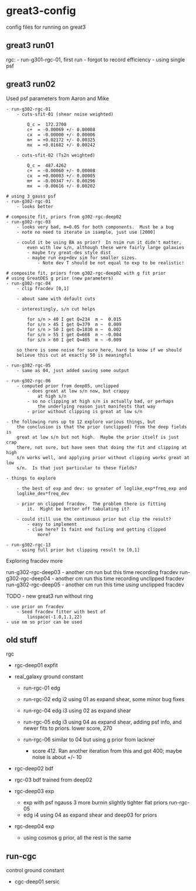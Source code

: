 great3-config
=============

config files for running on great3

great3 run01
------------

rgc:
    - run-g301-rgc-01,  first run
        - forgot to record efficiency
        - using single psf

great3 run02
------------

Used psf parameters from Aaron and Mike

    - run-g302-rgc-01
        - cuts-sfit-01 (shear noise weighted)

            Q_c =  172.2700
            c+  = -0.00069 +/- 0.00008
            cx  = -0.00000 +/- 0.00006
            m+  = +0.02172 +/- 0.00325
            mx  = +0.01682 +/- 0.00242

        - cuts-sfit-02 (Ts2n weighted)

            Q_c =  487.4262
            c+  = -0.00060 +/- 0.00008
            cx  = +0.00003 +/- 0.00005
            m+  = -0.00347 +/- 0.00296
            mx  = -0.00616 +/- 0.00202

    # using 3 gauss psf
    - run-g302-rgc-01
        - looks better

    # composite fit, priors from g302-rgc-deep02
    - run-g302-rgc-03
        - looks very bad, m=0.05 for both components.  Must be a bug
        - note no need to iterate in isample, just use [2000]

        - could it be using BA as prior?  In nsim run it didn't matter,
            even with low s/n, although these were fairly large galaxies
            - maybe try great-des style dist
            - maybe run exp+dev sim for smaller sizes.
                - Note dev T should be not equal to exp to be realistic!

    # composite fit, priors from g302-rgc-deep02 with g fit prior
    # using GreatDES g prior (new parameters)
    - run-g302-rgc-04
        - clip fracdev [0,1]

        - about same with default cuts

        - interestingly, s/n cut helps

            for s/n > 40 I get Q=234  m ~  0.015
            for s/n > 45 I get Q=379  m ~  0.009
            for s/n > 50 I get Q=1030 m ~  0.002
            for s/n > 55 I get Q=668  m ~ -0.004
            for s/n > 60 I get Q=405  m ~ -0.009

        so there is some noise for sure here, hard to know if we should
        believe this cut at exactly 50 is meaningful

    - run-g302-rgc-05
        - same as 04, just added saving some output

    - run-g302-rgc-06
        - computed prior from deep05, unclipped
            - does great at low s/n now, but crappy
                at high s/n
            - so no clipping at high s/n is actually bad, or perhaps
                the underlying reason just manifests that way
            - prior without clipping is great at low s/n

    - the following runs up to 12 explore various things, but
        the conclusion is that the prior (unclipped) from the deep fields is
        great at low s/n but not high.  Maybe the prior itself is just crap
        there, not sure, but have seen that doing the fit and clipping at high
        s/n works well, and applying prior without clipping works great at low
        s/n.  Is that just particular to these fields?

    - things to explore

        - the best of exp and dev: so greater of loglike_exp*freq_exp and
        loglike_dev*freq_dev

        - prior on clipped fracdev.  The problem there is fitting
            it.  Might be better off tabulating it?

        - could still use the continuous prior but clip the result?
            - easy to implement
            - clue here? Is faint end failing and getting clipped
                more?

    - run-g302-rgc-13
        - using full prior but clipping result to [0,1]

Exploring fracdev more

run-g302-rgc-deep03
    - another cm run but this time recording fracdev
run-g302-rgc-deep04
    - another cm run this time recording unclipped fracdev
run-g302-rgc-deep05
    - another cm run this time *using* unclipped fracdev



TODO
    - new great3 run without ring

    - use prior on fracdev
        - Seed fracdev fitter with best of
            linspace(-1.0,1.1,22)
    - use nm so prior can be used

old stuff
---------
rgc

- rgc-deep01 expfit
- real\_galaxy ground constant
    - run-rgc-01 edg
    - run-rgc-02 edg i2 using 01 as expand shear, some minor bug fixes
    - run-rgc-04 edg i3 using 02 as expand shear

    - run-rgc-05 edg i3 using 04 as expand shear, adding psf info, and newer
      fits to priors.  lower score, 270

    - run-rgc-06 similar to 04 but using g prior from lackner
        - score 412.  Ran another iteration from this and got 400; maybe noise
        is about +/- 10

- rgc-deep02 bdf
- rgc-03 bdf trained from deep02

- rgc-deep03 exp
    * exp with psf ngauss 3 more burnin slightly tighter flat priors run-rgc-05
    * edg i4 using 04 as expand shear and deep03 for priors

- rgc-deep04 exp
    - using cosmos g prior, all the rest is the same

run-cgc
---------
control ground constant

- cgc-deep01 sersic

